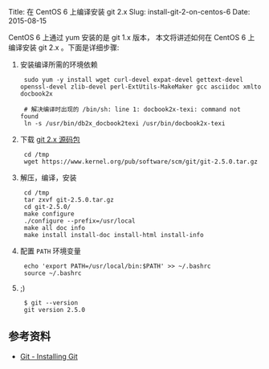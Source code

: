Title: 在 CentOS 6 上编译安装 git 2.x
Slug: install-git-2-on-centos-6
Date: 2015-08-15

CentOS 6 上通过 yum 安装的是 git 1.x 版本，
本文将讲述如何在 CentOS 6 上编译安装 git 2.x 。下面是详细步骤:

1. 安装编译所需的环境依赖

        sudo yum -y install wget curl-devel expat-devel gettext-devel openssl-devel zlib-devel perl-ExtUtils-MakeMaker gcc asciidoc xmlto docbook2x
        
        # 解决编译时出现的 /bin/sh: line 1: docbook2x-texi: command not found
        ln -s /usr/bin/db2x_docbook2texi /usr/bin/docbook2x-texi

2. 下载 [git 2.x 源码包](https://www.kernel.org/pub/software/scm/git/)

        cd /tmp
        wget https://www.kernel.org/pub/software/scm/git/git-2.5.0.tar.gz

3. 解压，编译，安装

        cd /tmp
        tar zxvf git-2.5.0.tar.gz 
        cd git-2.5.0/
        make configure
        ./configure --prefix=/usr/local
        make all doc info
        make install install-doc install-html install-info

4. 配置 `PATH` 环境变量

        echo 'export PATH=/usr/local/bin:$PATH' >> ~/.bashrc
        source ~/.bashrc

5. ;)

        $ git --version
        git version 2.5.0


## 参考资料

* [Git - Installing Git](https://git-scm.com/book/en/v2/Getting-Started-Installing-Git)